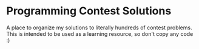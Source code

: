 # Programming Contest Solutions

A place to organize my solutions to literally hundreds of contest problems. This is intended to be used as a learning resource, so don't copy any code :)
